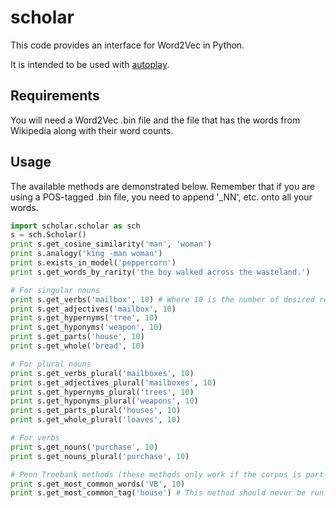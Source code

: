 # scholar
This code provides an interface for Word2Vec in Python.

It is intended to be used with [autoplay](https://github.com/danielricks/autoplay).

## Requirements

You will need a Word2Vec .bin file and the file that has the words from Wikipedia along with their word counts.

## Usage

The available methods are demonstrated below. Remember that if you are using a POS-tagged .bin file, you need to append '_NN', etc. onto all your words.

```python
import scholar.scholar as sch
s = sch.Scholar()
print s.get_cosine_similarity('man', 'woman')
print s.analogy('king -man woman')
print s.exists_in_model('peppercorn')
print s.get_words_by_rarity('the boy walked across the wasteland.')

# For singular nouns
print s.get_verbs('mailbox', 10) # Where 10 is the number of desired results
print s.get_adjectives('mailbox', 10)
print s.get_hypernyms('tree', 10)
print s.get_hyponyms('weapon', 10)
print s.get_parts('house', 10)
print s.get_whole('bread', 10)

# For plural nouns
print s.get_verbs_plural('mailboxes', 10)
print s.get_adjectives_plural('mailboxes', 10)
print s.get_hypernyms_plural('trees', 10)
print s.get_hyponyms_plural('weapons', 10)
print s.get_parts_plural('houses', 10)
print s.get_whole_plural('loaves', 10)

# For verbs
print s.get_nouns('purchase', 10)
print s.get_nouns_plural('purchase', 10)

# Penn Treebank methods (these methods only work if the corpus is part-of-speech tagged)
print s.get_most_common_words('VB', 10)
print s.get_most_common_tag('house') # This method should never be run with a tag
```
